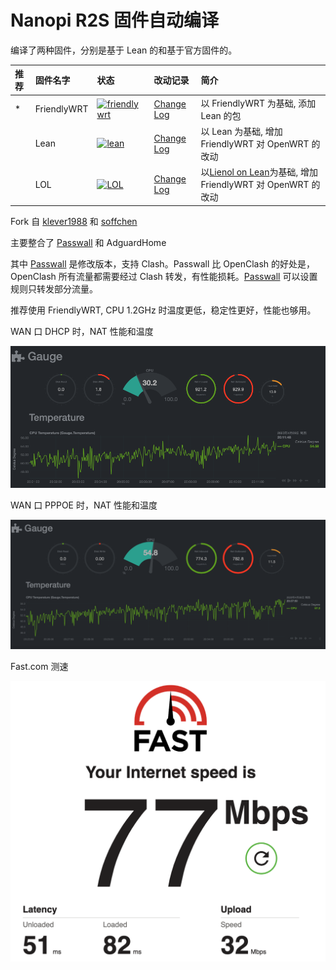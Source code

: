 # Nanopi R2S 固件自动编译

编译了两种固件，分别是基于 Lean 的和基于官方固件的。

| 推荐 | 固件名字 | 状态 | 改动记录 | 简介 |
| :--- | :------ | :--- | :----- | :--- |
| * | FriendlyWRT | [![friendlywrt](https://github.com/songchenwen/nanopi-r2s/workflows/friendlywrt/badge.svg)](https://github.com/songchenwen/nanopi-r2s/actions?query=workflow%3Afriendlywrt) | [Change Log](FriendlyWRT/CHANGELOG.md) | 以 FriendlyWRT 为基础, 添加 Lean 的包 |
|   | Lean | [![lean](https://github.com/songchenwen/nanopi-r2s/workflows/lean/badge.svg)](https://github.com/songchenwen/nanopi-r2s/actions?query=workflow%3Alean) | [Change Log](Lean/CHANGELOG.md) | 以 Lean 为基础, 增加 FriendlyWRT 对 OpenWRT 的改动 | 
|   | LOL | [![LOL](https://github.com/songchenwen/nanopi-r2s/workflows/LOL/badge.svg)](https://github.com/songchenwen/nanopi-r2s/actions?query=workflow%3ALOL) | [Change Log](LOL/CHANGELOG.md) | 以[Lienol on Lean](https://github.com/Lienol/openwrt/tree/dev-lean-lede)为基础, 增加 FriendlyWRT 对 OpenWRT 的改动 |

Fork 自 [klever1988](https://github.com/klever1988/nanopi-openwrt) 和 [soffchen](https://github.com/soffchen/NanoPi-R2S)

主要整合了 [Passwall](https://github.com/songchenwen/openwrt-package) 和 AdguardHome

其中 [Passwall](https://github.com/songchenwen/openwrt-package) 是修改版本，支持 Clash。Passwall 比 OpenClash 的好处是，OpenClash 所有流量都需要经过 Clash 转发，有性能损耗。[Passwall](https://github.com/songchenwen/openwrt-package) 可以设置规则只转发部分流量。

推荐使用 FriendlyWRT, CPU 1.2GHz 时温度更低，稳定性更好，性能也够用。

WAN 口 DHCP 时，NAT 性能和温度

![DHCP NAT](images/r2s_dhcp_nat.png)

WAN 口 PPPOE 时，NAT 性能和温度

![PPPOE NAT](images/r2s_pppoe_nat.png)

Fast.com 测速

![fast.com](images/r2s_fastcom.png)

